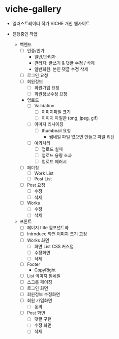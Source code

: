 # viche-gallery
- 일러스트레이터 작가 VICHE 개인 웹사이트

- 진행중인 작업
  - 백엔드
    - [ ] 인증/인가
      - 일반/관리자
      - 관리자: 글쓰기 & 댓글 수정 / 삭제
      - 일반회원: 본인 댓글 수정 삭제
    - [ ] 로그인 요청
    - [ ] 회원정보
      - [ ] 회원가입 요청
      - [ ] 회원정보수정 요청
    - 업로드
      - [ ] Validation
        - [ ] 이미지파일 크기
        - [ ] 이미지 파일만 (png, jpeg, gif)
      - [ ] 이미지 리사이징
        - [ ] thumbnail 요청
          - 썸네일 파일 없으면 만들고 파일 리턴
      - [ ] 예외처리
        - [ ] 업로드 실패
        - [ ] 업로드 용량 초과
        - [ ] 업로드 에러시
    - [ ] 페이징
      - [ ] Work List
      - [ ] Post List
    - [ ] Post 요청
      - [ ] 수정
      - [ ] 삭제
    - [ ] Works
      - [ ] 수정
      - [ ] 삭제
  - 프론트
    - [ ] 페이지 title 컴포넌트화
    - [ ] Introduce 화면 이미지 크기 고정
    - [ ] Works 화면
      - [ ] 화면 List CSS 커스텀
      - [ ] 수정화면
      - [ ] 삭제
    - [ ] Footer
      - CopyRight
    - [ ] List 이미지 썸네일
    - [ ] 스크롤 페이징
    - [ ] 로그인 화면
    - [ ] 회원정보 수정화면
    - [ ] 회원 가입화면
      - [ ] 동의
    - [ ] Post 화면
        - [ ] 댓글 구현
        - [ ] 수정 화면
        - [ ] 삭제